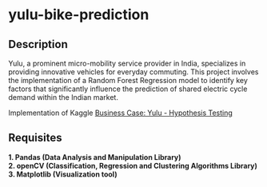 # yulu-bike-prediction
## Description
Yulu, a prominent micro-mobility service provider in India, specializes in providing innovative vehicles for everyday commuting. This project involves the implementation of a Random Forest Regression model to identify key factors that significantly influence the prediction of shared electric cycle demand within the Indian market.

Implementation of Kaggle [Business Case: Yulu - Hypothesis Testing]([http://www.openu.ac.il/home/hassner/projects/cnn_agegender/CNN_AgeGenderEstimation.pdf](https://www.kaggle.com/datasets/ranitsarkar01/yulu-bike-sharing-data)https://www.kaggle.com/datasets/ranitsarkar01/yulu-bike-sharing-data])

## Requisites
__1. Pandas (Data Analysis and Manipulation Library)__  
__2. openCV (Classification, Regression and Clustering Algorithms Library)__
__3. Matplotlib (Visualization tool)__

